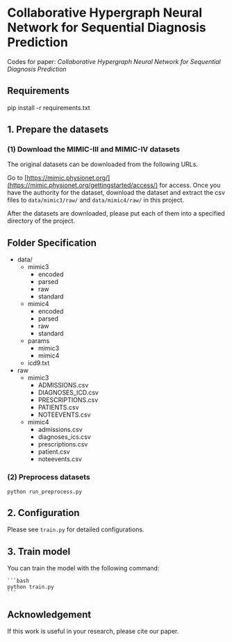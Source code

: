 # Collaborative Hypergraph Neural Network for Sequential Diagnosis Prediction

Codes for paper: *Collaborative Hypergraph Neural Network for Sequential Diagnosis Prediction*

## Requirements

pip install -r requirements.txt



## 1. Prepare the datasets



### (1) Download the MIMIC-III and MIMIC-IV datasets

The original datasets can be downloaded from the following URLs.

Go to [https://mimic.physionet.org/](https://mimic.physionet.org/gettingstarted/access/) for access. Once you have the authority for the dataset, download the dataset and extract the csv files to `data/mimic3/raw/` and `data/mimic4/raw/` in this project.

After the datasets are downloaded, please put each of them into a specified directory of the project.

## Folder Specification



- data/
  - mimic3
    - encoded
    - parsed
    - raw
    - standard
  - mimic4
    - encoded
    - parsed
    - raw
    - standard
  - params
    - mimic3
    - mimic4
  - icd9.txt
- raw
  - mimic3
    - ADMISSIONS.csv
    - DIAGNOSES_ICD.csv
    - PRESCRIPTIONS.csv
    - PATIENTS.csv
    - NOTEEVENTS.csv
  - mimic4
    - admissions.csv
    - diagnoses_ics.csv
    - prescriptions.csv
    - patient.csv
    - noteevents.csv

### (2) Preprocess datasets



````
python run_preprocess.py
````



## 2. Configuration

Please see `train.py` for detailed configurations.

## 3. Train model



You can train the model with the following command:

````
```bash
python train.py
```
````



## Acknowledgement



If this work is useful in your research, please cite our paper.
